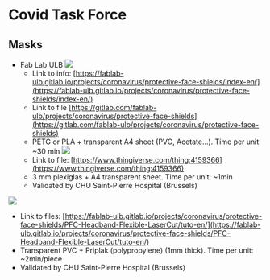# Covid Task Force
## Masks
* Fab Lab ULB
![](https://fablab-ulb.gitlab.io/projects/coronavirus/protective-face-shields/images/P1-summary.jpeg)
  * Link to info: [https://fablab-ulb.gitlab.io/projects/coronavirus/protective-face-shields/index-en/](https://fablab-ulb.gitlab.io/projects/coronavirus/protective-face-shields/index-en/)
  * Link to file [https://gitlab.com/fablab-ulb/projects/coronavirus/protective-face-shields](https://gitlab.com/fablab-ulb/projects/coronavirus/protective-face-shields)
  * PETG or PLA + transparent A4 sheet (PVC, Acetate...). Time per unit ~30 min
![](https://fablab-ulb.gitlab.io/projects/coronavirus/protective-face-shields/images/P2-summary.jpeg)
  * Link to file: [https://www.thingiverse.com/thing:4159366](https://www.thingiverse.com/thing:4159366)
  * 3 mm plexiglas + A4 transparent sheet. Time per unit: ~1min
  * Validated by CHU Saint-Pierre Hospital (Brussels)
  
![](https://fablab-ulb.gitlab.io/projects/coronavirus/protective-face-shields/images/headband-flexible-general.png)
  * Link to files: [https://fablab-ulb.gitlab.io/projects/coronavirus/protective-face-shields/PFC-Headband-Flexible-LaserCut/tuto-en/](https://fablab-ulb.gitlab.io/projects/coronavirus/protective-face-shields/PFC-Headband-Flexible-LaserCut/tuto-en/)
  * Transparent PVC + Priplak (polypropylene) (1mm thick). Time per unit: ~2min/piece
  * Validated by CHU Saint-Pierre Hospital (Brussels)

